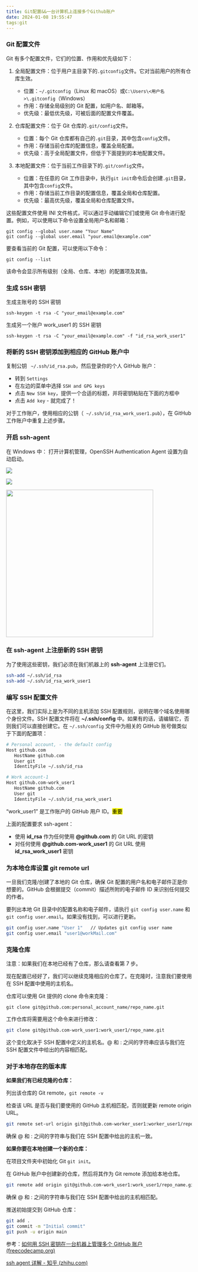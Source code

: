 ```yaml
---
title: Git配置&&一台计算机上连接多个Github账户
date: 2024-01-08 19:55:47
tags:git
---
```


### Git 配置文件

Git 有多个配置文件，它们的位置、作用和优先级如下：

1. 全局配置文件：位于用户主目录下的`.gitconfig`文件。它对当前用户的所有仓库生效。

   - 位置：`~/.gitconfig`（Linux 和 macOS）或`C:\Users\<用户名>\.gitconfig`（Windows）
   - 作用：存储全局级别的 Git 配置，如用户名、邮箱等。
   - 优先级：最低优先级，可被后面的配置文件覆盖。

2. 仓库配置文件：位于 Git 仓库的`.git/config`文件。

   - 位置：每个 Git 仓库都有自己的`.git`目录，其中包含`config`文件。
   - 作用：存储当前仓库的配置信息，覆盖全局配置。
   - 优先级：高于全局配置文件，但低于下面提到的本地配置文件。

3. 本地配置文件：位于当前工作目录下的`.git/config`文件。

   - 位置：在任意的 Git 工作目录中，执行`git init`命令后会创建`.git`目录，其中包含`config`文件。
   - 作用：存储当前工作目录的配置信息，覆盖全局和仓库配置。
   - 优先级：最高优先级，覆盖全局和仓库配置文件。

这些配置文件使用 INI 文件格式，可以通过手动编辑它们或使用 Git 命令进行配置。例如，可以使用以下命令设置全局用户名和邮箱：

```
git config --global user.name "Your Name"
git config --global user.email "your.email@example.com"
```

要查看当前的 Git 配置，可以使用以下命令：

```
git config --list
```

该命令会显示所有级别（全局、仓库、本地）的配置项及其值。

### 生成 SSH 密钥

生成主账号的 SSH 密钥

```
ssh-keygen -t rsa -C "your_email@example.com"
```

生成另一个账户 work_user1 的 SSH 密钥

```
ssh-keygen -t rsa -C "your_email@example.com" -f "id_rsa_work_user1"
```

### 将新的 SSH 密钥添加到相应的 GitHub 账户中

复制公钥 ` ~/.ssh/id_rsa.pub`，然后登录你的个人 GitHub 账户：

- 转到 `Settings`
- 在左边的菜单中选择 `SSH and GPG keys`
- 点击 `New SSH key`，提供一个合适的标题，并将密钥粘贴在下面的方框中
- 点击 `Add key` - 就完成了！

对于工作账户，使用相应的公钥（` ~/.ssh/id_rsa_work_user1.pub`），在 GitHub 工作账户中重复上述步骤。

### 开启 ssh-agent

在 Windows 中： 打开计算机管理，OpenSSH Authentication Agent 设置为自动启动。

![](C:\Users\ASUS\AppData\Roaming\marktext\images\2024-01-04-23-54-31-e76cc997-2646-45ad-846e-28497c56c2d3.png)

![](C:\Users\ASUS\AppData\Roaming\marktext\images\2024-01-04-23-55-55-3146513a-365b-4414-aa2c-7c9ca69eb700.png)

<img src="file:///C:/Users/ASUS/AppData/Roaming/marktext/images/2024-01-04-23-56-26-416a7b72-1a3f-452e-9609-8b808a66a9d5.png" title="" alt="" width="399">

### 在 ssh-agent 上注册新的 SSH 密钥

为了使用这些密钥，我们必须在我们机器上的 **ssh-agent** 上注册它们。

```bash
ssh-add ~/.ssh/id_rsa
ssh-add ~/.ssh/id_rsa_work_user1
```

### 编写 SSH 配置文件

在这里，我们实际上是为不同的主机添加 SSH 配置规则，说明在哪个域名使用哪个身份文件。SSH 配置文件将在 **~/.ssh/config** 中。如果有的话，请编辑它，否则我们可以直接创建它。在 `~/.ssh/config` 文件中为相关的 GitHub 账号做类似于下面的配置项：

```bash
# Personal account, - the default config
Host github.com
   HostName github.com
   User git
   IdentityFile ~/.ssh/id_rsa

# Work account-1
Host github.com-work_user1
   HostName github.com
   User git
   IdentityFile ~/.ssh/id_rsa_work_user1
```

“work_user1” 是工作账户的 GitHub 用户 ID。<mark>重要</mark>

上面的配置要求 ssh-agent：

- 使用 **id_rsa** 作为任何使用 **@github.com** 的 Git URL 的密钥
- 对任何使用 **@github.com-work_user1** 的 Git URL 使用 **id_rsa_work_user1** 密钥

### 为本地仓库设置 git remote url

一旦我们克隆/创建了本地的 Git 仓库，确保 Git 配置的用户名和电子邮件正是你想要的。GitHub 会根据提交（commit）描述所附的电子邮件 ID 来识别任何提交的作者。

要列出本地 Git 目录中的配置名称和电子邮件，请执行 `git config user.name` 和 `git config user.email`。如果没有找到，可以进行更新。

```bash
git config user.name "User 1"   // Updates git config user name
git config user.email "user1@workMail.com"
```

### 克隆仓库

注意：如果我们在本地已经有了仓库，那么请查看第 7 步。

现在配置已经好了，我们可以继续克隆相应的仓库了。在克隆时，注意我们要使用在 SSH 配置中使用的主机名。

仓库可以使用 Git 提供的 clone 命令来克隆：

```
git clone git@github.com:personal_account_name/repo_name.git
```

工作仓库将需要用这个命令来进行修改：

```bash
git clone git@github.com-work_user1:work_user1/repo_name.git
```

这个变化取决于 SSH 配置中定义的主机名。@ 和 : 之间的字符串应该与我们在 SSH 配置文件中给出的内容相匹配。

### 对于本地存在的版本库

**如果我们有已经克隆的仓库：**

列出该仓库的 Git remote，`git remote -v`

检查该 URL 是否与我们要使用的 GitHub 主机相匹配，否则就更新 remote origin URL。

```bash
git remote set-url origin git@github.com-worker_user1:worker_user1/repo_name.git
```

确保 @ 和 : 之间的字符串与我们在 SSH 配置中给出的主机一致。

**如果你要在本地创建一个新的仓库：**

在项目文件夹中初始化 Git `git init`。

在 GitHub 账户中创建新的仓库，然后将其作为 Git remote 添加给本地仓库。

```bash
git remote add origin git@github.com-work_user1:work_user1/repo_name.git
```

确保 @ 和 : 之间的字符串与我们在 SSH 配置中给出的主机相匹配。

推送初始提交到 GitHub 仓库：

```bash
git add .
git commit -m "Initial commit"
git push -u origin main
```

参考：[如何用 SSH 密钥在一台机器上管理多个 GitHub 账户 (freecodecamp.org)](https://www.freecodecamp.org/chinese/news/manage-multiple-github-accounts-the-ssh-way/)

[ssh agent 详解 - 知乎 (zhihu.com)](https://zhuanlan.zhihu.com/p/126117538)
